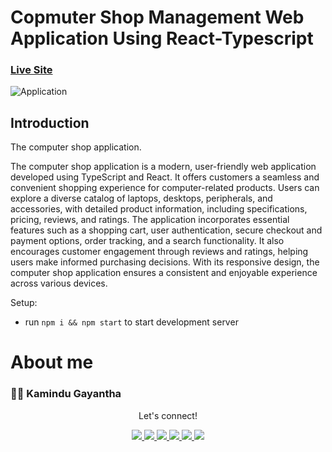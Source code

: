 # Copmuter Shop Management Web Application Using React-Typescript

### [Live Site](https://dotcomcomputers.netlify.app/)

![ Application](https://res.cloudinary.com/dmfljlyu1/image/upload/v1685799530/dotcomecomputers_rzpgyg.jpg)

## Introduction
The computer shop application. 

The computer shop application is a modern, user-friendly web application developed using TypeScript and React. It offers customers a seamless and convenient shopping experience for computer-related products. Users can explore a diverse catalog of laptops, desktops, peripherals, and accessories, with detailed product information, including specifications, pricing, reviews, and ratings. The application incorporates essential features such as a shopping cart, user authentication, secure checkout and payment options, order tracking, and a search functionality. It also encourages customer engagement through reviews and ratings, helping users make informed purchasing decisions. With its responsive design, the computer shop application ensures a consistent and enjoyable experience across various devices. 

Setup:
- run ```npm i && npm start``` to start development server

# About me

### 👨‍💻 Kamindu Gayantha

   <div align="center">
<p align="center">Let's connect!</p>

<a href="https://lk.linkedin.com/in/kamindu-gayantha-4693661b5" target="blank">
    <img src="https://img.shields.io/badge/linkedin-%230077B5.svg?&style=for-the-badge&logo=linkedin&logoColor=white" />
</a>

<a href="https://medium.com/@kamidugayantha123" target="blank">
    <img src="https://img.shields.io/badge/Medium-12100E?style=for-the-badge&logo=medium&logoColor=white" />
</a>

<a href="https://stackoverflow.com" target="blank">
    <img src="https://img.shields.io/badge/Stack_Overflow-FE7A16?style=for-the-badge&logo=stack-overflow&logoColor=white" />
</a>

<a href = "https://twitter.com/k_a_m_i_n_d_u_" target="blank">
    <img src="https://img.shields.io/badge/Twitter-1DA1F2?style=for-the-badge&logo=twitter&logoColor=white" />
</a>

<a href="https://www.facebook.com/people/Kamindu-Gayantha/pfbid0HiQ3VyBUHkvNnHN3Soc6tjJqmNhdNqopfatjNJQ53eHnCCZ5s7h95GLDDvKtUTZkl/" target="blank">
    <img src="https://img.shields.io/badge/Facebook-1877F2?style=for-the-badge&logo=facebook&logoColor=white" />
</a>

<a href="https://www.instagram.com/k_a_m_i_n_d_u_/" target="blank">
    <img src="https://img.shields.io/badge/Instagram-E4405F?style=for-the-badge&logo=instagram&logoColor=white" />
</a>

</div>